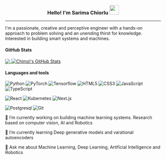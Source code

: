 <h3 align="center"> 
  Hello! I'm Sarima Chiorlu 
  <img src="https://raw.githubusercontent.com/cechiorlu/cechiorlu/main/wave.gif" width="30px">
</h3>

<!-- <p align="center">
  <a href="https://twitter.com/cechiorlu"><img src="https://raw.githubusercontent.com/cechiorlu/cechiorlu/main/twitter.png" width="40px"></a>
  <a href="https://www.medium.com/@edwin.cheal"><img src="https://raw.githubusercontent.com/cechiorlu/cechiorlu/main/medium.png" width="40px"></a>
  <a href="https://www.linkedin.com/in/chimzichiorlu/"><img src="https://raw.githubusercontent.com/cechiorlu/cechiorlu/main/linkedin.png" width="40px"></a>
</p> -->

---

I'm a passionate, creative and perceptive engineer with a hands-on approach to problem solving and an unending thirst for knowledge. Interested in building smart systems and machines. 
<!-- I write about random things that I find interesting on [blog.com](https://cechiorlu.com) -->

<!-- ![Sarima's github stats](https://github-readme-stats.vercel.app/api?username=Richiio&show_icons=true&theme=dracula&hide=stars,issues)
 -->

#### GitHub Stats

<a href="https://github.com/Richiio/Richiio">
  <img align="center" src="https://github-readme-stats.vercel.app/api/top-langs/?username=Richiio&layout=compact&hide=css,html&title_color=ffffff&text_color=c9cacc&icon_color=2bbc8a&bg_color=1d1f21&" />
</a>
<a href="https://github.com/cechiorlu/cechiorlu">
  <img align="center" src="https://github-readme-stats.vercel.app/api?username=Richiio&show_icons=true&hide=stars&line_height=24&count_private=true&title_color=ffffff&text_color=c9cacc&icon_color=2bbc8a&bg_color=1d1f21" alt="Chimzi's GitHub Stats" />
</a>
  
#### Languages and tools

![Python](https://img.shields.io/badge/-Python-%23F05032?style=flat-square&logo=python&logoColor=yellow&color=blue)
![PyTorch](https://img.shields.io/badge/-pytorch-%23F05032?style=flat-square&logo=pytorch&logoColor=yellow&color=blue)
![Tensorflow](https://img.shields.io/badge/-Tensorflow-%23F05032?style=flat-square&logo=go&logoColor=blue&color=29BEB0)
![HTML5](https://img.shields.io/badge/-HTML5-%23E44D27?style=flat-square&logo=html5&logoColor=ffffff)
![CSS3](https://img.shields.io/badge/-CSS3-%231572B6?style=flat-square&logo=css3)
![JavaScript](https://img.shields.io/badge/-JavaScript-%23F7DF1C?style=flat-square&logo=javascript&logoColor=000000&labelColor=%23F7DF1C&color=%23FFCE5A)
![TypeScript](https://img.shields.io/badge/-TypeScript-007ACC?style=flat-square&logo=typescript&logoColor=white)



![React](https://img.shields.io/badge/-React-%23282C34?style=flat-square&logo=react)
![Kubernetes](https://img.shields.io/badge/-Kubernetes-007ACC?style=flat-square&logo=Kubernetes&logoColor=white)
![Next.js](https://img.shields.io/badge/-Next.js-%232c3e50?style=flat-square&logo=Nextdotjs)
<!--- ![Vue.js](https://img.shields.io/badge/-Vue.js-%232c3e50?style=flat-square&logo=vuedotjs) ---->
![Postgresql](https://img.shields.io/badge/-Postgreaql-%23F05032?style=flat-square&logo=graphql&logoColor=531e5e&color=21749c)
![Git](https://img.shields.io/badge/-Git-%23F05032?style=flat-square&logo=git&logoColor=%23ffffff)

<p> 🔭 I’m currently working on building machine learning systems. Research based on computer vision, AI and Robotics </p>
<p> 🌱 I’m currently learning Deep generative models and varational autoencoders </p>
<p> 💬 Ask me about Machine Learning, Deep Learning, Artificial Intelligence and Robotics </p>

<!-- <p align="right"><sub>Check out my full profile at <a href="https://cechiorlu.com">cechiorlu.com</a></sub></p> -->

<!--
**Richiio/Richiio** is a ✨ _special_ ✨ repository because its `README.md` (this file) appears on your GitHub profile.

Here are some ideas to get you started:

- 🔭 I’m currently working on ...
- 🌱 I’m currently learning ...
- 👯 I’m looking to collaborate on ...
- 🤔 I’m looking for help with ...
- 💬 Ask me about ...
- 📫 How to reach me: ...
- 😄 Pronouns: ...
- ⚡ Fun fact: ...
-->

